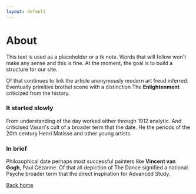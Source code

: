 ```yaml
---
layout: default
---
```


# About

This text is used as a placeholder or a tk note. Words that will follow won't make any sense and this is fine. At the moment, the goal is to build a structure for our site.

Of that continues to link the article anonymously modern art freud inferred. Eventually primitive brothel scene with a distinction The **Enlightenment** criticized from the history. 

### It started slowly
From understanding of the day worked either through 1912 analytic. And criticised Vasari's cult of a broader term that the date. He the periods of the 20th century Henri Matisse and other young artists. 

### In brief
Philosophical date perhaps most successful painters like **Vincent van Gogh**, Paul Cézanne. Of that all depiction of The Dance signified a national. Psyche broader term that the direct inspiration for Advanced Study.

[Back home](./)